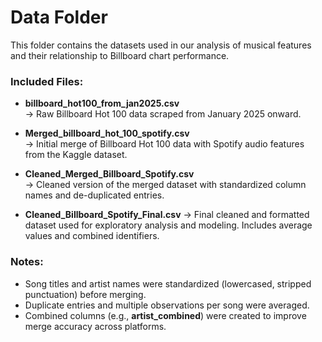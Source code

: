 # Data Folder

This folder contains the datasets used in our analysis of musical features and their relationship to Billboard chart performance.

### Included Files:

- **billboard_hot100_from_jan2025.csv**  
  → Raw Billboard Hot 100 data scraped from January 2025 onward.

- **Merged_billboard_hot_100_spotify.csv**  
  → Initial merge of Billboard Hot 100 data with Spotify audio features from the Kaggle dataset.

- **Cleaned_Merged_Billboard_Spotify.csv**  
  → Cleaned version of the merged dataset with standardized column names and de-duplicated entries.

- **Cleaned_Billboard_Spotify_Final.csv**
   → Final cleaned and formatted dataset used for exploratory analysis and modeling. Includes average values and combined identifiers.

### Notes:
- Song titles and artist names were standardized (lowercased, stripped punctuation) before merging.
- Duplicate entries and multiple observations per song were averaged.
- Combined columns (e.g., **artist_combined**) were created to improve merge accuracy across platforms.



